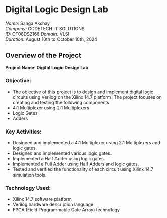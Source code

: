 # Digital Logic Design Lab

*Name:* Sanga Akshay  
*Company:* CODETECH IT SOLUTIONS  
*ID:* CT08DS2166 
*Domain:* VLSI  
*Duration:* August 10th to October 10th, 2024

## Overview of the Project

**Project Name: Digital Logic Design Lab**

### Objective:
- The objective of this project is to design and implement digital logic circuits using Verilog on the Xilinx 14.7 platform. 
  The project focuses on creating and testing the following components
- 4:1 Multiplexer using 2:1 Multiplexers
- Logic Gates
- Adders

### Key Activities:
- Designed and implemented a 4:1 Multiplexer using 2:1 Multiplexers and logic gates.
- Designed and implemented various logic gates.
- Implemented a Half Adder using logic gates.
- Implemented a Full Adder using Half Adders and logic gates.
- Tested and verified the functionality of each circuit using Xilinx 14.7 simulation tools.

### Technology Used:
- Xilinx 14.7 software platform
- Verilog hardware description language
- FPGA (Field-Programmable Gate Array) technology
